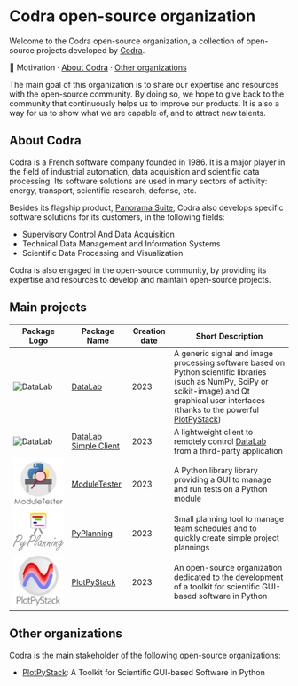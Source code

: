 # Codra open-source organization

Welcome to the Codra open-source organization, a collection of open-source
projects developed by [Codra](https://codra.net/).

💎 Motivation · [About Codra](#about-codra) · [Other organizations](#other-organizations)

The main goal of this organization is to share our expertise and resources
with the open-source community. By doing so, we hope to give back to the
community that continuously helps us to improve our products. It is also
a way for us to show what we are capable of, and to attract new talents.

## About Codra

Codra is a French software company founded in 1986. It is a major player
in the field of industrial automation, data acquisition and scientific data
processing. Its software solutions are used in many sectors of activity:
energy, transport, scientific research, defense, etc.

Besides its flagship product, [Panorama Suite](https://codra.net/en/software-offering/scada-platform/panorama-suite-software/),
Codra also develops specific software solutions for its customers, in
the following fields:

- Supervisory Control And Data Acquisition
- Technical Data Management and Information Systems
- Scientific Data Processing and Visualization

Codra is also engaged in the open-source community, by providing its expertise
and resources to develop and maintain open-source projects.

## Main projects

| Package Logo | Package Name  | Creation date | Short Description                                                |
|--------------|---------------|---------------|---------------------------------------------------|
| ![DataLab](https://raw.githubusercontent.com/DataLab-Platform/DataLab/v0.15.0/resources/DataLab-Title.png) | [DataLab](https://datalab-platform.com/) | 2023 | A generic signal and image processing software based on Python scientific libraries (such as NumPy, SciPy or scikit-image) and Qt graphical user interfaces (thanks to the powerful [PlotPyStack](https://github.com/PlotPyStack)) |
| ![DataLab](https://raw.githubusercontent.com/DataLab-Platform/DataLab/v0.15.0/resources/DataLab-Title.png) | [DataLab Simple Client](https://github.com/DataLab-Platform/DataLabSimpleClient) | 2023 | A lightweight client to remotely control [DataLab](https://datalab-platform.com/) from a third-party application |
| ![ModuleTester](https://raw.githubusercontent.com/Codra-Ingenierie-Informatique/ModuleTester/main/resources/ModuleTester-Title.png) | [ModuleTester](https://github.com/Codra-Ingenierie-Informatique/ModuleTester) | 2023 | A Python library library providing a GUI to manage and run tests on a Python module |
| ![PyPlanning](https://raw.githubusercontent.com/Codra-Ingenierie-Informatique/PyPlanning/master/planning/data/planning-title.png) | [PyPlanning](https://github.com/Codra-Ingenierie-Informatique/PyPlanning) | 2023 | Small planning tool to manage team schedules and to quickly create simple project plannings |
| ![PlotPyStack](https://raw.githubusercontent.com/PlotPyStack/.github/main/data/plotpy-stack-vertical.png) | [PlotPyStack](https://github.com/PlotPyStack) | 2023 | An open-source organization dedicated to the development of a toolkit for scientific GUI-based software in Python |

## Other organizations

Codra is the main stakeholder of the following open-source organizations:

- [PlotPyStack](https://github.com/PlotPyStack): A Toolkit for Scientific GUI-based Software in Python

